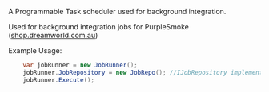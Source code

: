 A Programmable Task scheduler used for background integration.

Used for background integration jobs for PurpleSmoke ([shop.dreamworld.com.au](http://shop.dreamworld.com.au))

Example Usage:

```csharp
    var jobRunner = new JobRunner();
    jobRunner.JobRepository = new JobRepo(); //IJobRepository implementation
    jobRunner.Execute();
```